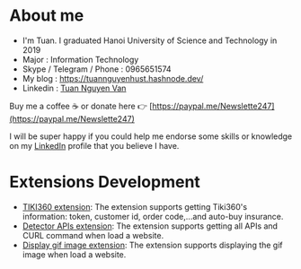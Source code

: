 # About me
- I'm Tuan. I graduated Hanoi University of Science and Technology in 2019
- Major : Information Technology
- Skype / Telegram / Phone : 0965651574
- My blog : https://tuannguyenhust.hashnode.dev/
- Linkedin : [Tuan Nguyen Van](https://www.linkedin.com/in/tuan-nguyen-van-555315156/)

Buy me a coffee ☕ or donate here 👉 [https://paypal.me/Newslette247](https://paypal.me/Newslette247)

I will be super happy if you could help me endorse some skills or knowledge on my [LinkedIn](https://www.linkedin.com/in/tuan-nguyen-van-555315156/) profile that you believe I have.

# Extensions Development
- [TIKI360 extension](https://github.com/nguyenvantuan2391996/extensions-development/tree/master/tiki360-extension): The extension supports getting Tiki360's information: token, customer id, order code,...and auto-buy insurance.
- [Detector APIs extension](https://github.com/nguyenvantuan2391996/extensions-development/tree/master/detector-apis-extension): The extension supports getting all APIs and CURL command when load a website.
- [Display gif image extension](https://github.com/nguyenvantuan2391996/extensions-development/tree/master/display-gif-image-extension): The extension supports displaying the gif image when load a website.